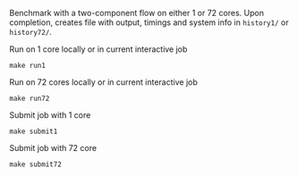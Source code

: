 Benchmark with a two-component flow on either 1 or 72 cores.
Upon completion, creates file with output, timings and system info in 
`history1/` or `history72/`.

Run on 1 core locally or in current interactive job

    make run1

Run on 72 cores locally or in current interactive job

    make run72


Submit job with 1 core

    make submit1

Submit job with 72 core

    make submit72

